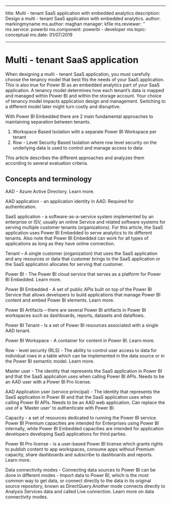  -  -  - 
title: Multi - tenant SaaS application with embedded analytics
description: Design a multi - tenant SaaS application with embedded analytics.
author: markingmyname
ms.author: maghan
manager: kfile
ms.reviewer: ''
ms.service: powerbi
ms.component: powerbi - developer
ms.topic: conceptual
ms.date: 01/07/2019
 -  -  - 

# Multi - tenant SaaS application

When designing a multi - tenant SaaS application, you must carefully choose the tenancy model that best fits the needs of your SaaS application. This is also true for Power BI as an embedded analytics part of your SaaS application. A tenancy model determines how each tenant’s data is mapped and managed within Power BI and within the storage account. Your choice of tenancy model impacts application design and management. Switching to a different model later might turn costly and disruptive. 

With Power BI Embedded there are 2 main fundamental approaches to maintaining separation between tenants.

   1. Workspace Based Isolation with a separate Power BI Workspace per tenant
   2. Row - Level Security Based Isolation where row level security on the underlying data is used to control and manage access to data

This article describes the different approaches and analyzes them according to several evaluation criteria.

## Concepts and terminology

AAD -  Azure Active Directory. Learn more.

AAD application -  an application identity in AAD. Required for authentication. 

SaaS application -  a software-as-a-service system implemented by an enterprise or ISV, usually an online Service and related software systems for serving multiple customer tenants (organizations). For this article, the SaaS application uses Power BI Embedded to serve analytics to its different tenants. Also note that Power BI Embedded can work for all types of applications as long as they have online connection. 

Tenant – A single customer (organization) that uses the SaaS application and any resources or data that customer brings to the SaaS application or the SaaS application allocates for serving that customer.

Power BI - The Power BI cloud service that serves as a platform for Power BI Embedded. Learn more.

Power BI Embedded - A set of public APIs built on top of the Power BI Service that allows developers to build applications that manage Power BI content and embed Power BI elements. Learn more.

Power BI Artifacts – there are several Power BI artifacts in Power BI workspaces such as dashboards, reports, datasets and dataflows.

Power BI Tenant - Is a set of Power BI resources associated with a single AAD tenant.

Power BI Workspace - A container for content in Power BI. Learn more.

Row - level security (RLS) - The ability to control user access to data for individual rows in a table which can be implemented in the data source or in the Power BI semantic model. Learn more.

Master user - The identity that represents the SaaS application in Power BI and that the SaaS application uses when calling Power BI APIs. Needs to be an AAD user with a Power BI Pro license.

AAD Application user (service principal) - The identity that represents the SaaS application in Power BI and that the SaaS application uses when calling Power BI APIs. Needs to be an AAD web application. Can replace the use of a ‘Master user’ to authenticate with Power BI.

Capacity - a set of resources dedicated to running the Power BI service. Power BI Premium capacities are intended for Enterprises using Power BI internally, while Power BI Embedded capacities are intended for application developers developing SaaS applications for third parties.

Power BI Pro license - is a user-based Power BI license which grants rights to publish content to app workspaces, consume apps without Premium capacity, share dashboards and subscribe to dashboards and reports. Learn more.

Data connectivity modes - Connecting data sources to Power BI can be done in different modes - Import data to Power BI, which is the most common way to get data, or connect directly to the data in its original source repository, known as DirectQuery.Another mode connects directly to Analysis Services data and called Live connection. Learn more on data connectivity modes.